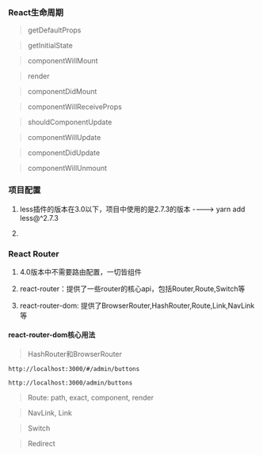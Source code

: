 ### React生命周期

> getDefaultProps

> getInitialState

> componentWillMount

> render

> componentDidMount

> componentWillReceiveProps

> shouldComponentUpdate

> componentWillUpdate

> componentDidUpdate

> componentWillUnmount

### 项目配置

1. less插件的版本在3.0以下，项目中使用的是2.7.3的版本 ----> yarn add less@^2.7.3

2. 


### React Router

1. 4.0版本中不需要路由配置，一切皆组件

2. react-router：提供了一些router的核心api，包括Router,Route,Switch等

3. react-router-dom: 提供了BrowserRouter,HashRouter,Route,Link,NavLink等

#### react-router-dom核心用法

> HashRouter和BrowserRouter

    http://localhost:3000/#/admin/buttons

    http://localhost:3000/admin/buttons

> Route: path, exact, component, render

> NavLink, Link

> Switch

> Redirect